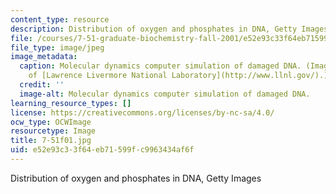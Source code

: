 ```yaml
---
content_type: resource
description: Distribution of oxygen and phosphates in DNA, Getty Images
file: /courses/7-51-graduate-biochemistry-fall-2001/e52e93c33f64eb71599fc9963434af6f_7-51f01.jpg
file_type: image/jpeg
image_metadata:
  caption: Molecular dynamics computer simulation of damaged DNA. (Image courtesy
    of [Lawrence Livermore National Laboratory](http://www.llnl.gov/).)
  credit: ''
  image-alt: Molecular dynamics computer simulation of damaged DNA.
learning_resource_types: []
license: https://creativecommons.org/licenses/by-nc-sa/4.0/
ocw_type: OCWImage
resourcetype: Image
title: 7-51f01.jpg
uid: e52e93c3-3f64-eb71-599f-c9963434af6f
---
```

Distribution of oxygen and phosphates in DNA, Getty Images